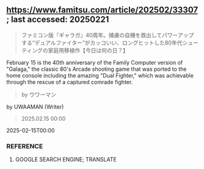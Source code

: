 ## https://www.famitsu.com/article/202502/33307; last accessed: 20250221

> ファミコン版『ギャラガ』40周年。捕虜の自機を救出してパワーアップする“デュアルファイター”がカッコいい、ロングヒットした80年代シューティングの家庭用移植作【今日は何の日？】

February 15 is the 40th anniversary of the Family Computer version of "Galaga," the classic 80's Arcade shooting game that was ported to the home console including the amazing "Dual Fighter," which was achievable through the rescue of a captured comrade fighter.

> by ウワーマン

by UWAAMAN (Writer)

> 2025.02.15 00:00

2025-02-15T00:00

### REFERENCE

1) GOOGLE SEARCH ENGINE; TRANSLATE